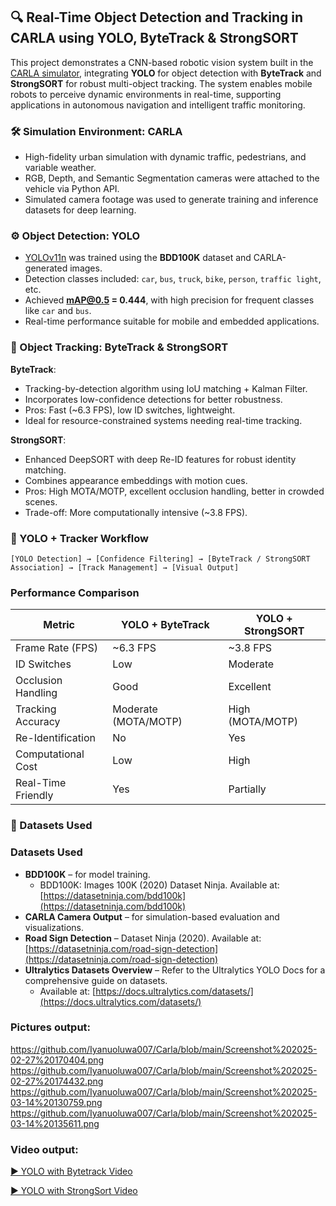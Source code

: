 ## 🔍 Real-Time Object Detection and Tracking in CARLA using YOLO, ByteTrack & StrongSORT

This project demonstrates a CNN-based robotic vision system built in the [CARLA simulator](https://carla.org/), integrating **YOLO** for object detection with **ByteTrack** and **StrongSORT** for robust multi-object tracking. The system enables mobile robots to perceive dynamic environments in real-time, supporting applications in autonomous navigation and intelligent traffic monitoring.

### 🛠 Simulation Environment: CARLA

- High-fidelity urban simulation with dynamic traffic, pedestrians, and variable weather.
- RGB, Depth, and Semantic Segmentation cameras were attached to the vehicle via Python API.
- Simulated camera footage was used to generate training and inference datasets for deep learning.

### ⚙️ Object Detection: YOLO

- [YOLOv11n](https://docs.ultralytics.com/tasks/detect/#models) was trained using the **BDD100K** dataset and CARLA-generated images.
- Detection classes included: `car`, `bus`, `truck`, `bike`, `person`, `traffic light`, etc.
- Achieved **mAP@0.5 = 0.444**, with high precision for frequent classes like `car` and `bus`.
- Real-time performance suitable for mobile and embedded applications.

### 🎯 Object Tracking: ByteTrack & StrongSORT

**ByteTrack**:
- Tracking-by-detection algorithm using IoU matching + Kalman Filter.
- Incorporates low-confidence detections for better robustness.
- Pros: Fast (~6.3 FPS), low ID switches, lightweight.
- Ideal for resource-constrained systems needing real-time tracking.

**StrongSORT**:
- Enhanced DeepSORT with deep Re-ID features for robust identity matching.
- Combines appearance embeddings with motion cues.
- Pros: High MOTA/MOTP, excellent occlusion handling, better in crowded scenes.
- Trade-off: More computationally intensive (~3.8 FPS).

### 🔄 YOLO + Tracker Workflow

```text
[YOLO Detection] → [Confidence Filtering] → [ByteTrack / StrongSORT Association] → [Track Management] → [Visual Output]

```
### Performance Comparison

| Metric               | YOLO + ByteTrack     | YOLO + StrongSORT     |
|----------------------|----------------------|------------------------|
| Frame Rate (FPS)     | ~6.3 FPS             | ~3.8 FPS               |
| ID Switches          | Low                  | Moderate               |
| Occlusion Handling   | Good                 | Excellent              |
| Tracking Accuracy    | Moderate (MOTA/MOTP) | High (MOTA/MOTP)       |
| Re-Identification    | No                   | Yes                    |
| Computational Cost   | Low                  | High                   |
| Real-Time Friendly   | Yes                  | Partially              |



### 📁 Datasets Used
### Datasets Used

- **BDD100K** – for model training.  
  - BDD100K: Images 100K (2020) Dataset Ninja. Available at: [https://datasetninja.com/bdd100k](https://datasetninja.com/bdd100k)
- **CARLA Camera Output** – for simulation-based evaluation and visualizations.
- **Road Sign Detection** – Dataset Ninja (2020). Available at: [https://datasetninja.com/road-sign-detection](https://datasetninja.com/road-sign-detection)
- **Ultralytics Datasets Overview** – Refer to the Ultralytics YOLO Docs for a comprehensive guide on datasets.  
  - Available at: [https://docs.ultralytics.com/datasets/](https://docs.ultralytics.com/datasets/)

### Pictures output:
https://github.com/Iyanuoluwa007/Carla/blob/main/Screenshot%202025-02-27%20170404.png
https://github.com/Iyanuoluwa007/Carla/blob/main/Screenshot%202025-02-27%20174432.png
https://github.com/Iyanuoluwa007/Carla/blob/main/Screenshot%202025-03-14%20130759.png
https://github.com/Iyanuoluwa007/Carla/blob/main/Screenshot%202025-03-14%20135611.png

### Video output:
[▶️ YOLO with Bytetrack Video](https://github.com/Iyanuoluwa007/Carla/blob/main/Carla%20Bytetrack.mp4)

[▶️ YOLO with StrongSort Video](https://github.com/Iyanuoluwa007/Carla/blob/main/Carla%20Strongsort.mp4)
